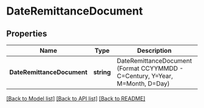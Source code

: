 # DateRemittanceDocument

## Properties

Name | Type | Description | Notes
------------ | ------------- | ------------- | -------------
**DateRemittanceDocument** | **string** | DateRemittanceDocument (Format CCYYMMDD - C&#x3D;Century, Y&#x3D;Year, M&#x3D;Month, D&#x3D;Day) | [optional] 

[[Back to Model list]](../README.md#documentation-for-models) [[Back to API list]](../README.md#documentation-for-api-endpoints) [[Back to README]](../README.md)



